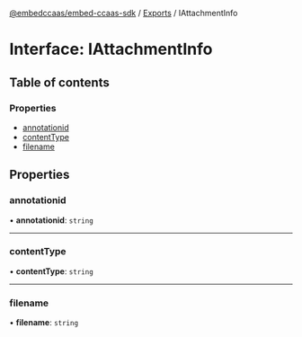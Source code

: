 [@embedccaas/embed-ccaas-sdk](../README.md) / [Exports](../modules.md) / IAttachmentInfo

# Interface: IAttachmentInfo

## Table of contents

### Properties

-   [annotationid](IAttachmentInfo.md#annotationid)
-   [contentType](IAttachmentInfo.md#contenttype)
-   [filename](IAttachmentInfo.md#filename)

## Properties

### annotationid

• **annotationid**: `string`



---

### contentType

• **contentType**: `string`



---

### filename

• **filename**: `string`


